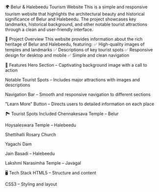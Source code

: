 🌍 Belur & Halebeedu Tourism Website
This is a simple and responsive tourism website that highlights the architectural beauty and historical significance of Belur and Halebeedu. The project showcases key landmarks, historical background, and other notable tourist attractions through a clean and user-friendly interface.

📸 Project Overview
This website provides information about the rich heritage of Belur and Halebeedu, featuring:
✅ High-quality images of temples and landmarks
✅ Descriptions of key tourist spots
✅ Responsive design for desktop and mobile
✅ Simple and clean navigation

🚀 Features
Hero Section – Captivating background image with a call to action

Notable Tourist Spots – Includes major attractions with images and descriptions

Navigation Bar – Smooth and responsive navigation to different sections

"Learn More" Button – Directs users to detailed information on each place

🏞️ Tourist Spots Included
Chennakesava Temple – Belur

Hoysaleswara Temple – Halebeedu

Shettihalli Rosary Church

Yagachi Dam

Jain Basadi – Halebeedu

Lakshmi Narasimha Temple – Javagal

🖥️ Tech Stack
HTML5 – Structure and content

CSS3 – Styling and layout

